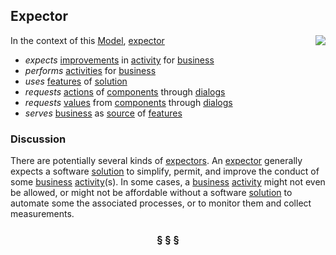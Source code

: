 ## Expector

<img src="https://rawgithub.com/nikboyd/Syntopica/master/sample-domain/expector.svg" align="right"/>

In the context of this [Model](model.md), [expector](https://github.com/nikboyd/Syntopica/blob/master/sample-domain/expector.md)

* <i>expects</i> [improvements](https://github.com/nikboyd/Syntopica/blob/master/sample-domain/improvement.md) in [activity](https://github.com/nikboyd/Syntopica/blob/master/sample-domain/activity.md) for [business](https://github.com/nikboyd/Syntopica/blob/master/sample-domain/business.md)
* <i>performs</i> [activities](https://github.com/nikboyd/Syntopica/blob/master/sample-domain/activity.md) for [business](https://github.com/nikboyd/Syntopica/blob/master/sample-domain/business.md)
* <i>uses</i> [features](https://github.com/nikboyd/Syntopica/blob/master/sample-domain/feature.md) of [solution](https://github.com/nikboyd/Syntopica/blob/master/sample-domain/solution.md)
* <i>requests</i> [actions](https://github.com/nikboyd/Syntopica/blob/master/sample-domain/action.md) of [components](https://github.com/nikboyd/Syntopica/blob/master/sample-domain/component.md) through [dialogs](https://github.com/nikboyd/Syntopica/blob/master/sample-domain/dialog.md)
* <i>requests</i> [values](https://github.com/nikboyd/Syntopica/blob/master/sample-domain/value.md) from [components](https://github.com/nikboyd/Syntopica/blob/master/sample-domain/component.md) through [dialogs](https://github.com/nikboyd/Syntopica/blob/master/sample-domain/dialog.md)
* <i>serves</i> [business](https://github.com/nikboyd/Syntopica/blob/master/sample-domain/business.md) as [source](https://github.com/nikboyd/Syntopica/blob/master/sample-domain/source.md) of [features](https://github.com/nikboyd/Syntopica/blob/master/sample-domain/feature.md)

### Discussion

There are potentially several kinds of [expectors](https://github.com/nikboyd/Syntopica/blob/master/sample-domain/expector.md).
An [expector](https://github.com/nikboyd/Syntopica/blob/master/sample-domain/expector.md) generally expects a software [solution](https://github.com/nikboyd/Syntopica/blob/master/sample-domain/solution.md) to simplify, permit, and improve the conduct of some [business](https://github.com/nikboyd/Syntopica/blob/master/sample-domain/business.md) [activity](https://github.com/nikboyd/Syntopica/blob/master/sample-domain/activity.md)(s).
In some cases, a [business](https://github.com/nikboyd/Syntopica/blob/master/sample-domain/business.md) [activity](https://github.com/nikboyd/Syntopica/blob/master/sample-domain/activity.md) might not even be allowed, or might not be affordable without a software [solution](https://github.com/nikboyd/Syntopica/blob/master/sample-domain/solution.md)
to automate some the associated processes, or to monitor them and collect measurements.


<h3 align="center"><b>&sect; &sect; &sect;</b></h3>
